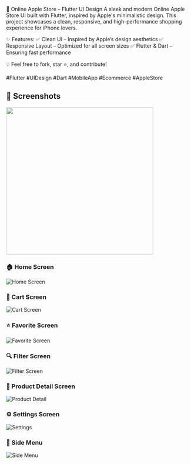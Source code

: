 📱 Online Apple Store – Flutter UI Design
A sleek and modern Online Apple Store UI built with Flutter, inspired by Apple's minimalistic design. This project showcases a clean, responsive, and high-performance shopping experience for iPhone lovers.

✨ Features:
✅ Clean UI – Inspired by Apple’s design aesthetics
✅ Responsive Layout – Optimized for all screen sizes
✅ Flutter & Dart – Ensuring fast performance

💡 Feel free to fork, star ⭐, and contribute!

#Flutter #UIDesign #Dart #MobileApp #Ecommerce #AppleStore

## 📸 Screenshots

<img src="https://github.com/SURIYA-8273/ONLINE-APPLE-STORE/screenshots/home.png" width="400">

### 🏠 Home Screen
![Home Screen](screenshots/home.png)

### 🛒 Cart Screen
![Cart Screen](screenshots/cart.png)

### ⭐ Favorite Screen
![Favorite Screen](screenshots/favourite.png)

### 🔍 Filter Screen
![Filter Screen](screenshots/filter.png)

### 📄 Product Detail Screen
![Product Detail](screenshots/productDetail.png)

### ⚙️ Settings Screen
![Settings](screenshots/setting.png)

### 📂 Side Menu
![Side Menu](screenshots/sidemenu.png)
